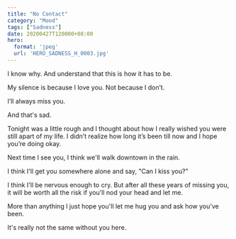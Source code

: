 ```yaml
---
title: "No Contact"
category: "Mood"
tags: ["Sadness"]
date: 20200427T120000+08:00
hero:
  format: 'jpeg'
  url: 'HERO_SADNESS_H_0003.jpg'
---
```

I know why. And understand that this is how it has to be.

My silence is because I love you. Not because I don’t.

I’ll always miss you.

And that's sad.

Tonight was a little rough and I thought about how I really wished you were still apart of my life. I didn’t realize how long it’s been till now and I hope you’re doing okay.

Next time I see you, I think we'll walk downtown in the rain.

I think I'll get you somewhere alone and say, "Can I kiss you?"

I think I'll be nervous enough to cry. But after all these years of missing you, it will be worth all the risk if you'll nod your head and let me.

More than anything I just hope you'll let me hug you and ask how you've been.

It's really not the same without you here.
